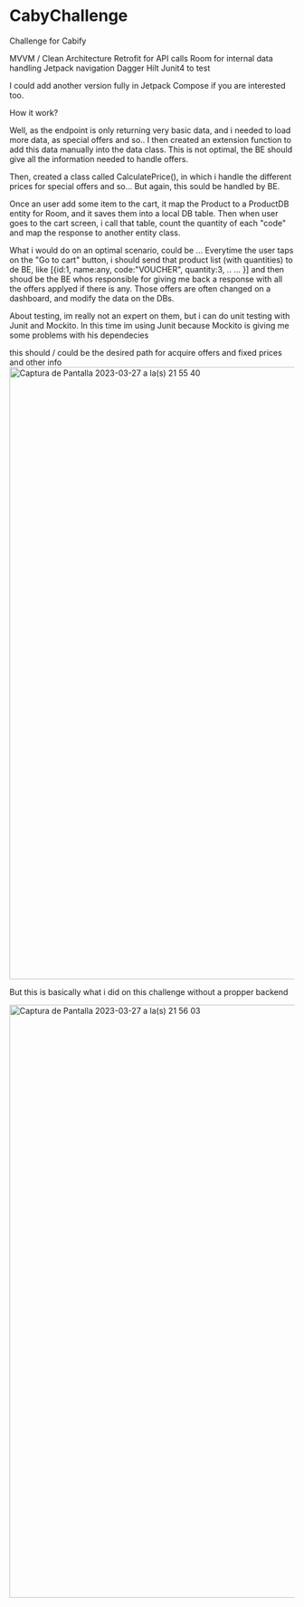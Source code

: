 # CabyChallenge
Challenge for Cabify

MVVM / Clean Architecture 
Retrofit for API calls
Room for internal data handling
Jetpack navigation 
Dagger Hilt 
Junit4 to test

I could add another version fully in Jetpack Compose if you are interested too. 

How it work? 

Well,  as the endpoint is only returning very basic data,  and i needed to load more data, as special offers and so.. I then created an 
extension function to add this data
manually into the data class.   This is not optimal,  the BE should give all the information needed to handle offers. 

Then,  created a class called CalculatePrice(),  in which i handle the different prices for special offers and so... But again, 
this sould be handled by BE. 

Once an user add some item to the cart,  it map the Product to a ProductDB entity for Room, and it saves them into a local DB table. 
Then when user goes to the cart screen,  i call that table,  count the quantity of each "code" and map the response to another entity class.

What i would do on an optimal scenario,  could be ... Everytime the user taps on the "Go to cart" button,  i should send that product list 
(with quantities) to de BE, like [{id:1, name:any, code:"VOUCHER", quantity:3, .. ... }] and then
shoud be the BE whos responsible for giving me back a response with all the offers applyed if there is any. 
Those offers are often changed on a dashboard,  and modify the data on the DBs.

About testing, im really not an expert on them,  but i can do unit testing with Junit and Mockito.  In this time im using Junit because Mockito is giving me some problems with his dependecies 

this should / could be the desired path for acquire offers and fixed prices and other info 
<img width="1082" alt="Captura de Pantalla 2023-03-27 a la(s) 21 55 40" src="https://user-images.githubusercontent.com/32915926/228099368-aa33585b-8ff5-465e-801d-d419c1493d4f.png">

But this is basically what i did on this challenge without a propper backend

<img width="1048" alt="Captura de Pantalla 2023-03-27 a la(s) 21 56 03" src="https://user-images.githubusercontent.com/32915926/228099415-c5d7ccec-a4c5-4428-9869-19ada40b5698.png">


